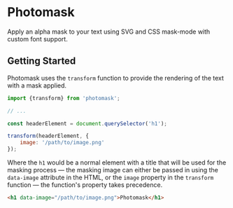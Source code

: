 # Photomask

Apply an alpha mask to your text using SVG and CSS mask-mode with custom font support.

## Getting Started

Photomask uses the `transform` function to provide the rendering of the text with a mask applied.

```javascript
import {transform} from 'photomask';

// ...

const headerElement = document.querySelector('h1');

transform(headerElement, {
    image: '/path/to/image.png'
});
```

Where the `h1` would be a normal element with a title that will be used for the masking process &mdash; the masking image can either be passed in using the `data-image` attribute in the HTML, or the `image` property in the `transform` function &mdash; the function's property takes precedence.

```html
<h1 data-image="/path/to/image.png">Photomask</h1>
```
